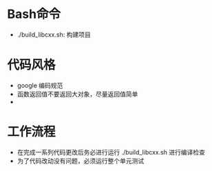 # Bash命令
- ./build_libcxx.sh: 构建项目

# 代码风格
- google 编码规范
- 函数返回值不要返回大对象，尽量返回值简单
- 

# 工作流程
- 在完成一系列代码更改后务必进行运行 ./build_libcxx.sh 进行编译检查
- 为了代码改动没有问题，必须运行整个单元测试